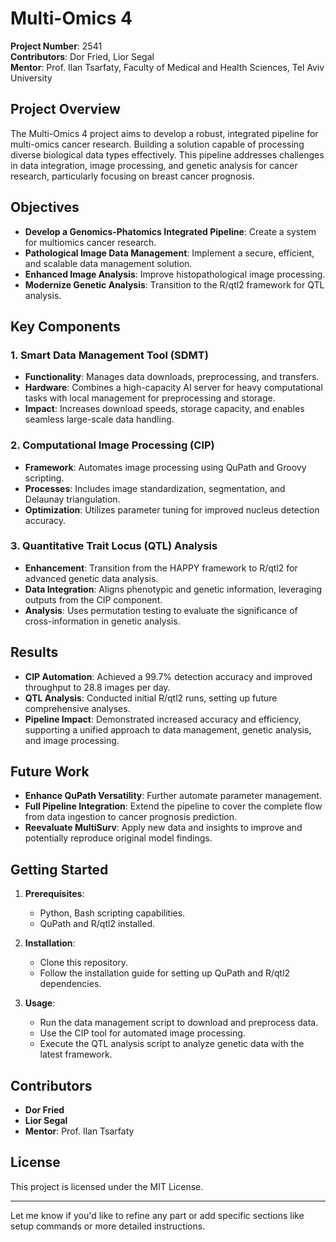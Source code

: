 # Multi-Omics 4

**Project Number**: 2541  
**Contributors**: Dor Fried, Lior Segal  
**Mentor**: Prof. Ilan Tsarfaty, Faculty of Medical and Health Sciences, Tel Aviv University  

## Project Overview
The Multi-Omics 4 project aims to develop a robust, integrated pipeline for multi-omics cancer research. Building a solution capable of processing diverse biological data types effectively. This pipeline addresses challenges in data integration, image processing, and genetic analysis for cancer research, particularly focusing on breast cancer prognosis.

## Objectives
- **Develop a Genomics-Phatomics Integrated Pipeline**: Create a system for multiomics cancer research.
- **Pathological Image Data Management**: Implement a secure, efficient, and scalable data management solution.
- **Enhanced Image Analysis**: Improve histopathological image processing.
- **Modernize Genetic Analysis**: Transition to the R/qtl2 framework for QTL analysis.

## Key Components
### 1. **Smart Data Management Tool (SDMT)**
   - **Functionality**: Manages data downloads, preprocessing, and transfers.
   - **Hardware**: Combines a high-capacity AI server for heavy computational tasks with local management for preprocessing and storage.
   - **Impact**: Increases download speeds, storage capacity, and enables seamless large-scale data handling.

### 2. **Computational Image Processing (CIP)**
   - **Framework**: Automates image processing using QuPath and Groovy scripting.
   - **Processes**: Includes image standardization, segmentation, and Delaunay triangulation.
   - **Optimization**: Utilizes parameter tuning for improved nucleus detection accuracy.

### 3. **Quantitative Trait Locus (QTL) Analysis**
   - **Enhancement**: Transition from the HAPPY framework to R/qtl2 for advanced genetic data analysis.
   - **Data Integration**: Aligns phenotypic and genetic information, leveraging outputs from the CIP component.
   - **Analysis**: Uses permutation testing to evaluate the significance of cross-information in genetic analysis.

## Results
- **CIP Automation**: Achieved a 99.7% detection accuracy and improved throughput to 28.8 images per day.
- **QTL Analysis**: Conducted initial R/qtl2 runs, setting up future comprehensive analyses.
- **Pipeline Impact**: Demonstrated increased accuracy and efficiency, supporting a unified approach to data management, genetic analysis, and image processing.

## Future Work
- **Enhance QuPath Versatility**: Further automate parameter management.
- **Full Pipeline Integration**: Extend the pipeline to cover the complete flow from data ingestion to cancer prognosis prediction.
- **Reevaluate MultiSurv**: Apply new data and insights to improve and potentially reproduce original model findings.

## Getting Started
1. **Prerequisites**:
   - Python, Bash scripting capabilities.
   - QuPath and R/qtl2 installed.
   
2. **Installation**:
   - Clone this repository.
   - Follow the installation guide for setting up QuPath and R/qtl2 dependencies.

3. **Usage**:
   - Run the data management script to download and preprocess data.
   - Use the CIP tool for automated image processing.
   - Execute the QTL analysis script to analyze genetic data with the latest framework.

## Contributors
- **Dor Fried**
- **Lior Segal**
- **Mentor**: Prof. Ilan Tsarfaty

## License
This project is licensed under the MIT License.

--- 

Let me know if you'd like to refine any part or add specific sections like setup commands or more detailed instructions.
